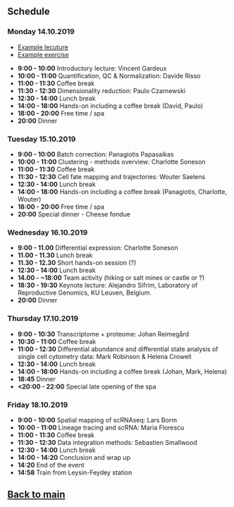

## Schedule

### Monday 14.10.2019

* [Example lecuture](session-example/session-example.pdf)
* [Example exercise](session-example/session-example.md)

- **9:00 - 10:00** Introductory lecture: Vincent Gardeux
- **10:00 - 11:00** Quantification, QC & Normalization: Davide Risso
- **11:00 - 11:30** Coffee break
- **11:30 - 12:30** Dimensionality reduction: Paulo Czarnewski
- **12:30 - 14:00** Lunch break
- **14:00 - 18:00** Hands-on including a coffee break (David, Paulo)
- **18:00 - 20:00** Free time / spa 
- **20:00** Dinner

### Tuesday 15.10.2019
- **9:00 - 10:00** Batch correction: Panagiotis Papasaikas
- **10:00 - 11:00** Clustering - methods overview: Charlotte Soneson
- **11:00 - 11:30** Coffee break
- **11:30 - 12:30** Cell fate mapping and trajectories: Wouter Saelens
- **12:30 - 14:00** Lunch break
- **14:00 - 18:00** Hands-on including a coffee break (Panagiotis, Charlotte, Wouter)
- **18:00 - 20:00** Free time / spa 
- **20:00** Special dinner - Cheese fondue

### Wednesday 16.10.2019
- **9:00 - 11.00** Differential expression: Charlotte Soneson
- **11.00 - 11.30** Lunch break
- **11.30 - 12.30** Short hands-on session (?) 
- **12:30 - 14:00** Lunch break
- **14.00 - ~18:00** Team activity (hiking or salt mines or castle or ?)
- **18:30 - 19:30** Keynote lecture: Alejandro Sifrim, Laboratory of Reproductive Genomics, KU Leuven, Belgium.
- **20:00** Dinner


### Thursday 17.10.2019
- **9:00 - 10:30** Transcriptome + proteome: Johan Reimegård
- **10:30 - 11:00** Coffee break
- **11:00 - 12:30** Differential abundance and differential state analysis of single cell cytometry data: Mark Robinson & Helena Crowell
- **12:30 - 14:00** Lunch break
- **14:00 - 18:00** Hands-on including a coffee break (Johan, Mark, Helena)
- **18:45** Dinner
- **<20:00 - 22:00** Special late opening of the spa

### Friday 18.10.2019
- **9:00 - 10:00** Spatial mapping of scRNAseq: Lars Borm
- **10:00 - 11:00** Lineage tracing and scRNA: Maria Florescu
- **11:00 - 11:30** Coffee break
- **11:30 - 12:30** Data integration methods: Sebastien Smallwood
- **12:30 - 14:00** Lunch break
- **14:00 - 14:20** Conclusion and wrap up
- **14:20** End of the event
- **14:58** Train from Leysin-Feydey station


## [Back to main](README.md)
